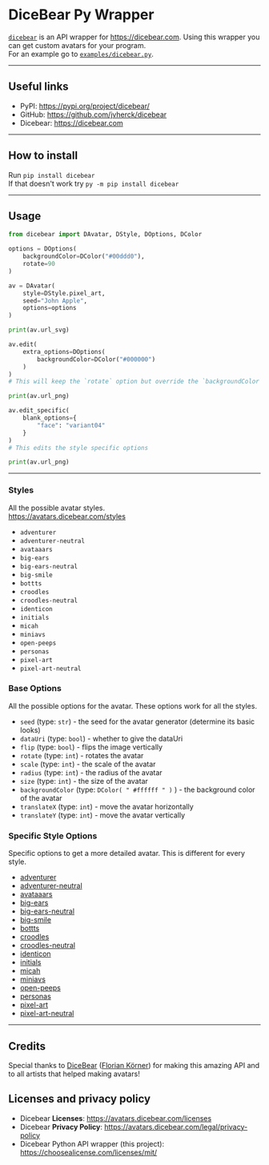 # DiceBear Py Wrapper
[`dicebear`](https://pypi.org/project/dicebear/) is an API wrapper for https://dicebear.com. Using this wrapper you can get custom avatars for your program.
\
For an example go to [`examples/dicebear.py`](https://github.com/jvherck/dicebear/tree/main/examples).

---

## Useful links
* PyPI: https://pypi.org/project/dicebear/
* GitHub: https://github.com/jvherck/dicebear
* Dicebear: https://dicebear.com

---

## How to install
Run `pip install dicebear`\
If that doesn't work try `py -m pip install dicebear`

---

## Usage
```python
from dicebear import DAvatar, DStyle, DOptions, DColor

options = DOptions(
    backgroundColor=DColor("#00ddd0"),
    rotate=90
)

av = DAvatar(
    style=DStyle.pixel_art,
    seed="John Apple",
    options=options
)

print(av.url_svg)

av.edit(
    extra_options=DOptions(
        backgroundColor=DColor("#000000")
    )
)
# This will keep the `rotate` option but override the `backgroundColor` option

print(av.url_png)

av.edit_specific(
    blank_options={
        "face": "variant04"
    }
)
# This edits the style specific options

print(av.url_png)
```

---

### Styles
All the possible avatar styles. \
https://avatars.dicebear.com/styles

* `adventurer`
* `adventurer-neutral`
* `avataaars`
* `big-ears`
* `big-ears-neutral`
* `big-smile`
* `bottts`
* `croodles`
* `croodles-neutral`
* `identicon`
* `initials`
* `micah`
* `miniavs`
* `open-peeps`
* `personas`
* `pixel-art`
* `pixel-art-neutral`

### Base Options
All the possible options for the avatar. These options work for all the styles.

* `seed` (type: `str`) - the seed for the avatar generator (determine its basic looks)
* `dataUri` (type: `bool`) - whether to give the dataUri 
* `flip` (type: `bool`) - flips the image vertically
* `rotate` (type: `int`) - rotates the avatar
* `scale` (type: `int`) - the scale of the avatar
* `radius` (type: `int`) - the radius of the avatar
* `size` (type: `int`) - the size of the avatar
* `backgroundColor` (type: `DColor( " #ffffff " )` ) - the background color of the avatar
* `translateX` (type: `int`) - move the avatar horizontally
* `translateY` (type: `int`) - move the avatar vertically

### Specific Style Options 
Specific options to get a more detailed avatar. This is different for every style.

* [adventurer](https://avatars.dicebear.com/styles/adventurer#style-options)
* [adventurer-neutral](https://avatars.dicebear.com/styles/adventurer-neutral#style-options)
* [avataaars](https://avatars.dicebear.com/styles/avataaars#style-options)
* [big-ears](https://avatars.dicebear.com/styles/big-ears#style-options)
* [big-ears-neutral](https://avatars.dicebear.com/styles/big-ears-neutral#style-options)
* [big-smile](https://avatars.dicebear.com/styles/big-smile#style-options)
* [bottts](https://avatars.dicebear.com/styles/bottts#style-options)
* [croodles](https://avatars.dicebear.com/styles/croodles#style-options)
* [croodles-neutral](https://avatars.dicebear.com/styles/croodles-neutral#style-options)
* [identicon](https://avatars.dicebear.com/styles/identicon#style-options)
* [initials](https://avatars.dicebear.com/styles/initials#style-options)
* [micah](https://avatars.dicebear.com/styles/micah#style-options)
* [miniavs](https://avatars.dicebear.com/styles/miniavs#style-options)
* [open-peeps](https://avatars.dicebear.com/styles/open-peeps#style-options)
* [personas](https://avatars.dicebear.com/styles/personas#style-options)
* [pixel-art](https://avatars.dicebear.com/styles/pixel-art#style-options)
* [pixel-art-neutral](https://avatars.dicebear.com/styles/pixel-art-neutral#style-options)

---

## Credits
Special thanks to [DiceBear](https://github.com/dicebear) 
([Florian Körner](https://github.com/FlorianKoerner)) 
for making this amazing API and to all artists that helped 
making avatars!

## Licenses and privacy policy
- Dicebear **Licenses**: https://avatars.dicebear.com/licenses
- Dicebear **Privacy Policy**: https://avatars.dicebear.com/legal/privacy-policy
- Dicebear Python API wrapper (this project): https://choosealicense.com/licenses/mit/